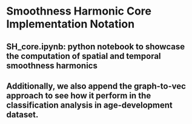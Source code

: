 # Smoothness Harmonic Core Implementation Notation

## SH_core.ipynb: python notebook to showcase the computation of spatial and temporal smoothness harmonics

## Additionally, we also append the graph-to-vec approach to see how it perform in the classification analysis in age-development dataset. 

